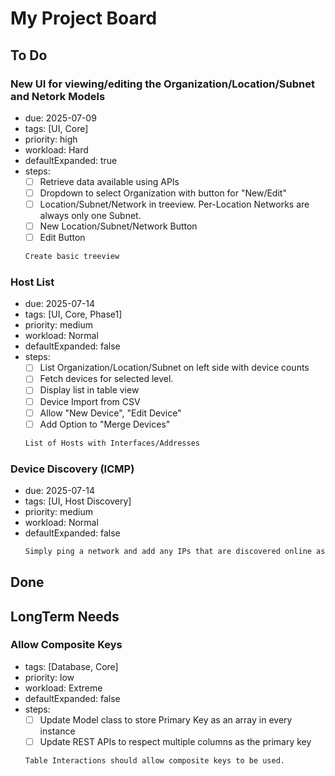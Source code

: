 # My Project Board

## To Do

### New UI for viewing/editing the Organization/Location/Subnet and Netork Models

  - due: 2025-07-09
  - tags: [UI, Core]
  - priority: high
  - workload: Hard
  - defaultExpanded: true
  - steps:
      - [ ] Retrieve data available using APIs
      - [ ] Dropdown to select Organization with button for "New/Edit"
      - [ ] Location/Subnet/Network in treeview. Per-Location Networks are always only one Subnet.
      - [ ] New Location/Subnet/Network Button
      - [ ] Edit Button
    ```md
    Create basic treeview
    ```

### Host List

  - due: 2025-07-14
  - tags: [UI, Core, Phase1]
  - priority: medium
  - workload: Normal
  - defaultExpanded: false
  - steps:
      - [ ] List Organization/Location/Subnet on left side with device counts
      - [ ] Fetch devices for selected level.
      - [ ] Display list in table view
      - [ ] Device Import from CSV
      - [ ] Allow "New Device", "Edit Device"
      - [ ] Add Option to "Merge Devices"
    ```md
    List of Hosts with Interfaces/Addresses
    ```

### Device Discovery (ICMP)

  - due: 2025-07-14
  - tags: [UI, Host Discovery]
  - priority: medium
  - workload: Normal
  - defaultExpanded: false
    ```md
    Simply ping a network and add any IPs that are discovered online as Devices. Used Reverse DNS to name them.
    ```

## Done

## LongTerm Needs

### Allow Composite Keys

  - tags: [Database, Core]
  - priority: low
  - workload: Extreme
  - defaultExpanded: false
  - steps:
      - [ ] Update Model class to store Primary Key as an array in every instance
      - [ ] Update REST APIs to respect multiple columns as the primary key
    ```md
    Table Interactions should allow composite keys to be used.
    ```

